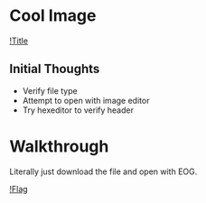 # Cool Image

[!Title](images/title.png)

## Initial Thoughts
* Verify file type
* Attempt to open with image editor
* Try hexeditor to verify header

# Walkthrough

Literally just download the file and open with EOG.

[!Flag](images/flag.png)